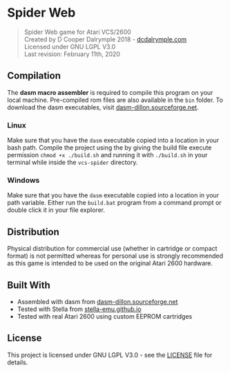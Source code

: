 # Spider Web
> Spider Web game for Atari VCS/2600<br />
> Created by D Cooper Dalrymple 2018 - [dcdalrymple.com](https://dcdalrymple.com/)<br />
> Licensed under GNU LGPL V3.0<br />
> Last revision: February 11th, 2020

## Compilation

The **dasm macro assembler** is required to compile this program on your local machine. Pre-compiled rom files are also available in the `bin` folder. To download the dasm executables, visit [dasm-dillon.sourceforge.net](http://dasm-dillon.sourceforge.net).

### Linux

Make sure that you have the `dasm` executable copied into a location in your bash path. Compile the project using the by giving the build file execute permission `chmod +x ./build.sh` and running it with `./build.sh` in your terminal while inside the `vcs-spider` directory.

### Windows

Make sure that you have the `dasm` executable copied into a location in your path variable. Either run the `build.bat` program from a command prompt or double click it in your file explorer.

## Distribution

Physical distribution for commercial use (whether in cartridge or compact format) is not permitted whereas for personal use is strongly recommended as this game is intended to be used on the original Atari 2600 hardware.

## Built With

* Assembled with dasm from [dasm-dillon.sourceforge.net](http://dasm-dillon.sourceforge.net)
* Tested with Stella from [stella-emu.github.io](https://stella-emu.github.io)
* Tested with real Atari 2600 using custom EEPROM cartridges

## License

This project is licensed under GNU LGPL V3.0 - see the [LICENSE](LICENSE) file for details.
